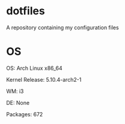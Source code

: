 # dotfiles
A repository containing my configuration files 

# OS
OS: Arch Linux x86_64

Kernel Release: 5.10.4-arch2-1

WM: i3

DE: None

Packages: 672
  
